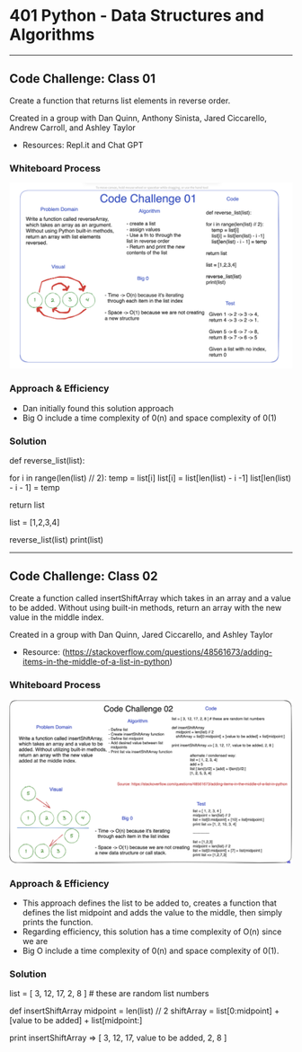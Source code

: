 # 401 Python - Data Structures and Algorithms

---------------------------------
## Code Challenge: Class 01
Create a function that returns list elements in reverse order.

Created in a group with Dan Quinn, Anthony Sinista, Jared Ciccarello, Andrew Carroll, and Ashley Taylor

* Resources: Repl.it and Chat GPT

### Whiteboard Process

![Code Challenge 01](cc01-whiteboard.png)

### Approach & Efficiency

* Dan initially found this solution approach
* Big O include a time complexity of 0(n) and space complexity of 0(1)

### Solution

def reverse_list(list):

for i in range(len(list) // 2):
    temp = list[i]
    list[i] = list[len(list) - i -1]
    list[len(list) - i - 1] = temp

return list

list = [1,2,3,4]

reverse_list(list)
print(list)

---------------------------------

## Code Challenge: Class 02
Create a function called insertShiftArray which takes in an array and a value to be added. Without using built-in methods, return an array with the new value in the middle index.

Created in a group with Dan Quinn, Jared Ciccarello, and Ashley Taylor

* Resource: (https://stackoverflow.com/questions/48561673/adding-items-in-the-middle-of-a-list-in-python)

### Whiteboard Process

![Code Challenge 02](cc02-whiteboard.png)

### Approach & Efficiency

* This approach defines the list to be added to, creates a function that defines the list midpoint and adds the value to the middle, then simply prints the function.
* Regarding efficiency, this solution has a time complexity of O(n) since we are
* Big O include a time complexity of 0(n) and space complexity of 0(1).

### Solution

list = [ 3, 12, 17, 2, 8 ] # these are random list numbers

def insertShiftArray
    midpoint = len(list) // 2
    shiftArray = list[0:midpoint] + [value to be added] + list[midpoint:]

print insertShiftArray => [ 3, 12, 17, value to be added, 2, 8 ]

